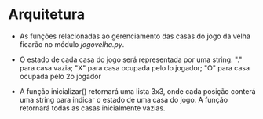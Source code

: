 # Arquitetura

*	As funções relacionadas ao gerenciamento das casas do jogo da velha ficarão no módulo *jogovelha.py*.

*	O estado de cada casa do jogo será representada por uma string: "." para casa vazia; "X" para casa ocupada pelo lo jogador; "O" para casa ocupada pelo 2o jogador

*	A função inicializar() retornará uma lista 3x3, onde cada posição conterá uma string para indicar o estado de uma casa do jogo. A função retornará todas as casas inicialmente vazias.
